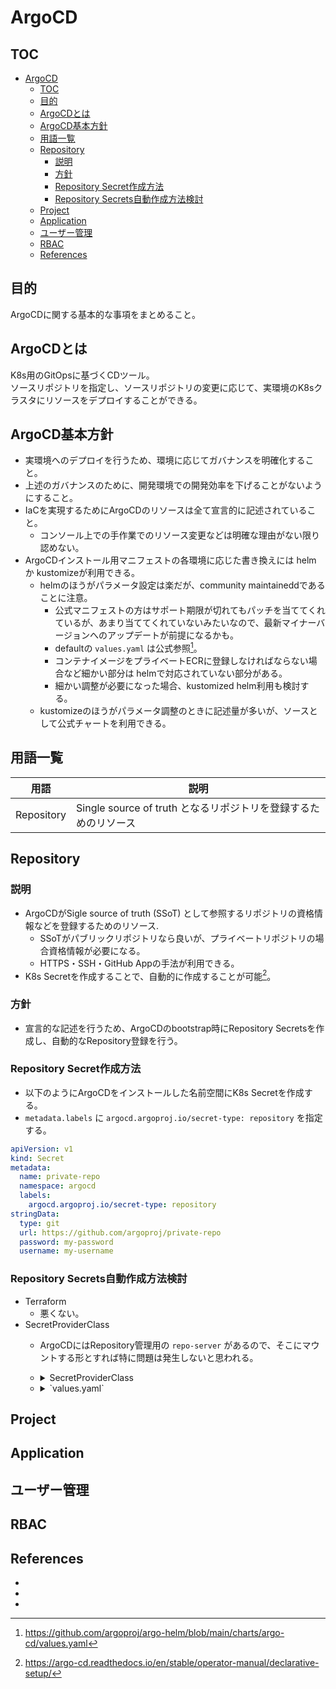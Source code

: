 # ArgoCD

## TOC

- [ArgoCD](#argocd)
  - [TOC](#toc)
  - [目的](#目的)
  - [ArgoCDとは](#argocdとは)
  - [ArgoCD基本方針](#argocd基本方針)
  - [用語一覧](#用語一覧)
  - [Repository](#repository)
    - [説明](#説明)
    - [方針](#方針)
    - [Repository Secret作成方法](#repository-secret作成方法)
    - [Repository Secrets自動作成方法検討](#repository-secrets自動作成方法検討)
  - [Project](#project)
  - [Application](#application)
  - [ユーザー管理](#ユーザー管理)
  - [RBAC](#rbac)
  - [References](#references)

## 目的

ArgoCDに関する基本的な事項をまとめること。

## ArgoCDとは

K8s用のGitOpsに基づくCDツール。  
ソースリポジトリを指定し、ソースリポジトリの変更に応じて、実環境のK8sクラスタにリソースをデプロイすることができる。

## ArgoCD基本方針

- 実環境へのデプロイを行うため、環境に応じてガバナンスを明確化すること。
- 上述のガバナンスのために、開発環境での開発効率を下げることがないようにすること。
- IaCを実現するためにArgoCDのリソースは全て宣言的に記述されていること。
  - コンソール上での手作業でのリソース変更などは明確な理由がない限り認めない。
- ArgoCDインストール用マニフェストの各環境に応じた書き換えには helm か kustomizeが利用できる。
  - helmのほうがパラメータ設定は楽だが、community maintaineddであることに注意。
    - 公式マニフェストの方はサポート期限が切れてもパッチを当ててくれているが、あまり当ててくれていないみたいなので、最新マイナーバージョンへのアップデートが前提になるかも。
    - defaultの `values.yaml` は公式参照[^3]。
    - コンテナイメージをプライベートECRに登録しなければならない場合など細かい部分は helmで対応されていない部分がある。
    - 細かい調整が必要になった場合、kustomized helm利用も検討する。
  - kustomizeのほうがパラメータ調整のときに記述量が多いが、ソースとして公式チャートを利用できる。

## 用語一覧

| 用語  | 説明  |
| --- | --- |
| Repository  | Single source of truth となるリポジトリを登録するためのリソース  |

## Repository

### 説明

- ArgoCDがSigle source of truth (SSoT) として参照するリポジトリの資格情報などを登録するためのリソース.
  - SSoTがパブリックリポジトリなら良いが、プライベートリポジトリの場合資格情報が必要になる。
  - HTTPS・SSH・GitHub Appの手法が利用できる。
- K8s Secretを作成することで、自動的に作成することが可能[^1]。

### 方針

- 宣言的な記述を行うため、ArgoCDのbootstrap時にRepository Secretsを作成し、自動的なRepository登録を行う。

### Repository Secret作成方法

- 以下のようにArgoCDをインストールした名前空間にK8s Secretを作成する。
- `metadata.labels` に `argocd.argoproj.io/secret-type: repository` を指定する。

```yaml
apiVersion: v1
kind: Secret
metadata:
  name: private-repo
  namespace: argocd
  labels:
    argocd.argoproj.io/secret-type: repository
stringData:
  type: git
  url: https://github.com/argoproj/private-repo
  password: my-password
  username: my-username
```

### Repository Secrets自動作成方法検討

- Terraform
  - 悪くない。
- SecretProviderClass
  - ArgoCDにはRepository管理用の `repo-server` があるので、そこにマウントする形とすれば特に問題は発生しないと思われる。
  - <details>
    <summary>SecretProviderClass</summary>

    ```yaml
    apiVersion: secrets-store.csi.x-k8s.io/v1
    kind: SecretProviderClass
    metadata:
      name: argocd-repo-secret
    spec:
      provider: azure
      # SecretObject defines the desired state of synced K8s secret objects
      secretObjects:
      - secretName: argocd-repo-secret
        type: Opaque
        labels:
          argocd.argoproj.io/secret-type: repository
        data:
        - objectName: url  # name of the mounted content to sync. this could be the object name or object alias
          key: url
        - objectName: usename
          key: username
        - objectName: password
          key: password
      parameters:
        objects: |
            - objectName: <AWS_SM_SECRET_ARN>
              jmesPath:
                  - path: url
                    objectAlias: url
                  - path: username
                    objectAlias: username
                  - path: password
                    objectAlias: password
    ```

    </details>
  - <details>
    <summary> `values.yaml` </summary>

    ```yaml
    repoServer:
      volumeMounts:
      - name: repo-secret
        mountPath: /mnt/repo-secret
        readOnly: true

      volumes:
        - name: repo-secret
          csi:
            driver: secrets-store.csi.k8s.io
            readOnly: true
            volumeAttributes:
              secretProviderClass: argocd-repo-secret
    ```

    </details>

## Project

## Application

## ユーザー管理

## RBAC

## References

- [^1]: https://argo-cd.readthedocs.io/en/stable/operator-manual/declarative-setup/
- [^2]: https://secrets-store-csi-driver.sigs.k8s.io/introduction.html
- [^3]: https://github.com/argoproj/argo-helm/blob/main/charts/argo-cd/values.yaml
